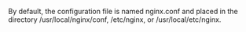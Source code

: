 By default, the configuration file is named nginx.conf and placed in the directory /usr/local/nginx/conf, /etc/nginx, or /usr/local/etc/nginx.